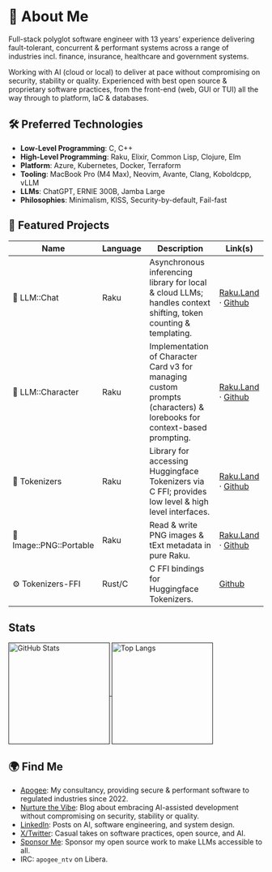 # 👋 About Me

Full-stack polyglot software engineer with 13 years’ experience delivering fault-tolerant, concurrent & performant systems across a range of industries incl. finance, insurance, healthcare and government systems.

Working with AI (cloud or local) to deliver at pace without compromising on security, stability or quality. Experienced with best open source & proprietary software practices, from the front-end (web, GUI or TUI) all the way through to platform, IaC & databases.

## 🛠️ Preferred Technologies

- **Low-Level Programming**: C, C++
- **High-Level Programming**: Raku, Elixir, Common Lisp, Clojure, Elm
- **Platform**: Azure, Kubernetes, Docker, Terraform
- **Tooling**: MacBook Pro (M4 Max), Neovim, Avante, Clang, Koboldcpp, vLLM
- **LLMs**: ChatGPT, ERNIE 300B, Jamba Large
- **Philosophies**: Minimalism, KISS, Security-by-default, Fail-fast

## 🧪 Featured Projects

| Name | Language | Description | Link(s) |
| ---- | -------- | ----------- | ------- |
| 💬 LLM::Chat | Raku | Asynchronous inferencing library for local & cloud LLMs; handles context shifting, token counting & templating. | [Raku.Land](https://raku.land/zef:apogee/LLM::Chat) &middot; [Github](https://github.com/m-doughty/LLM_Chat) |
| 🧍 LLM::Character | Raku | Implementation of Character Card v3 for managing custom prompts (characters) & lorebooks for context-based prompting. | [Raku.Land](https://raku.land/zef:apogee/LLM::Character) &middot; [Github](https://github.com/m-doughty/LLM-Character) |
| 🧮 Tokenizers | Raku | Library for accessing Huggingface Tokenizers via C FFI; provides low level & high level interfaces. | [Raku.Land](https://raku.land/zef:apogee/Tokenizers) &middot; [Github](https://github.com/m-doughty/Raku-Tokenizers) |
| 🎨 Image::PNG::Portable | Raku | Read &amp; write PNG images &amp; tExt metadata in pure Raku. | [Raku.Land](https://raku.land/zef:apogee/Image::PNG::Portable) &middot; [Github](https://github.com/m-doughty/Image-PNG-Portable) |
| ⚙️ Tokenizers-FFI | Rust/C | C FFI bindings for Huggingface Tokenizers. | [Github](https://github.com/m-doughty/tokenizers-ffi) |

## Stats

<a href="">
<img height=200 align="center" src="https://github-readme-stats.vercel.app/api?username=m-doughty&show_icons=true&theme=transparent" alt="GitHub Stats" />
</a>
<a href="">
<img height=200 align="center" src="https://github-readme-stats.vercel.app/api/top-langs/?username=m-doughty&layout=donut&theme=transparent&card_width=320" alt="Top Langs" />
</a>

## 🌍 Find Me

- [Apogee](https://apogee.guru): My consultancy, providing secure &amp; performant software to regulated industries since 2022.
- [Nurture the Vibe](https://nurturethevibe.com): Blog about embracing AI-assisted development without compromising on security, stability or quality.
- [LinkedIn](https://www.linkedin.com/in/matt-doughty/): Posts on AI, software engineering, and system design.
- [X/Twitter](https://x.com/NurtureTheVibe): Casual takes on software practices, open source, and AI.
- [Sponsor Me](https://github.com/sponsors/m-doughty): Sponsor my open source work to make LLMs accessible to all.
- IRC: `apogee_ntv` on Libera.
